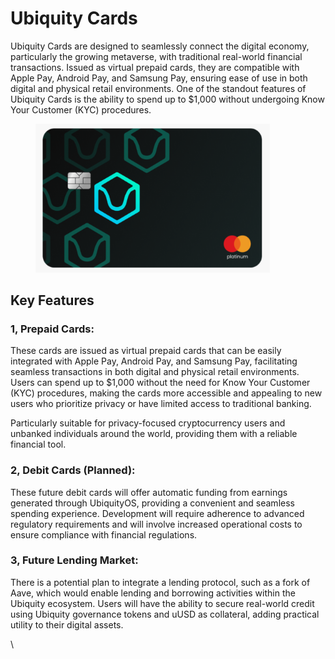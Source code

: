 # Ubiquity Cards

Ubiquity Cards are designed to seamlessly connect the digital economy, particularly the growing metaverse, with traditional real-world financial transactions. Issued as virtual prepaid cards, they are compatible with Apple Pay, Android Pay, and Samsung Pay, ensuring ease of use in both digital and physical retail environments. One of the standout features of Ubiquity Cards is the ability to spend up to $1,000 without undergoing Know Your Customer (KYC) procedures.

<figure><img src="../../.gitbook/assets/image (1).png" alt="" width="375"><figcaption></figcaption></figure>

## **Key Features**

### **1, Prepaid Cards:**

These cards are issued as virtual prepaid cards that can be easily integrated with Apple Pay, Android Pay, and Samsung Pay, facilitating seamless transactions in both digital and physical retail environments. Users can spend up to $1,000 without the need for Know Your Customer (KYC) procedures, making the cards more accessible and appealing to new users who prioritize privacy or have limited access to traditional banking.

Particularly suitable for privacy-focused cryptocurrency users and unbanked individuals around the world, providing them with a reliable financial tool.

### **2, Debit Cards (Planned):**

These future debit cards will offer automatic funding from earnings generated through UbiquityOS, providing a convenient and seamless spending experience. Development will require adherence to advanced regulatory requirements and will involve increased operational costs to ensure compliance with financial regulations.

### **3, Future Lending Market:**

There is a potential plan to integrate a lending protocol, such as a fork of Aave, which would enable lending and borrowing activities within the Ubiquity ecosystem. Users will have the ability to secure real-world credit using Ubiquity governance tokens and uUSD as collateral, adding practical utility to their digital assets.

\
